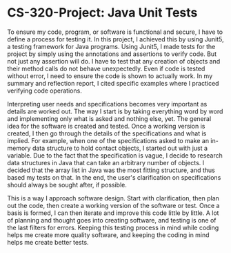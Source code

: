 # CS-320-Project: Java Unit Tests

To ensure my code, program, or software is functional and secure, I have to define a process for testing it. In this project, I achieved this by using Junit5, a testing framework for Java programs. Using Junit5, I made tests for the project by simply using the annotations and assertions to verify code. But not just any assertion will do. I have to test that any creation of objects and their method calls do not behave unexpectedly. Even if code is tested without error, I need to ensure the code is shown to actually work. In my summary and reflection report, I cited specific examples where I practiced verifying code operations.

Interpreting user needs and specifications becomes very important as details are worked out. The way I start is by taking everything word by word and implementing only what is asked and nothing else, yet. The general idea for the software is created and tested. Once a working version is created, I then go through the details of the specifications and what is implied. For example, when one of the specifications asked to make an in-memory data structure to hold contact objects, I started out with just a variable. Due to the fact that the specification is vague, I decide to research data structures in Java that can take an arbitrary number of objects. I decided that the array list in Java was the most fitting structure, and thus based my tests on that. In the end, the user's clarification on specifications should always be sought after, if possible. 

This is a way I approach software design. Start with clarification, then plan out the code, then create a working version of the software or test. Once a basis is formed, I can then iterate and improve this code little by little. A lot of planning and thought goes into creating software, and testing is one of the last filters for errors. Keeping this testing process in mind while coding helps me create more quality software, and keeping the coding in mind helps me create better tests.
